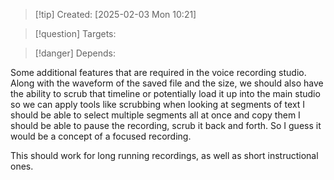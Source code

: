 
>[!tip] Created: [2025-02-03 Mon 10:21]

>[!question] Targets: 

>[!danger] Depends: 

 Some additional features that are required in the voice recording studio. Along with the waveform of the saved file and the size, we should also have the ability to scrub that timeline or potentially load it up into the main studio so we can apply tools like scrubbing when looking at segments of text I should be able to select multiple segments all at once and copy them I should be able to pause the recording, scrub it back and forth. So I guess it would be a concept of a focused recording.

This should work for long running recordings, as well as short instructional ones.